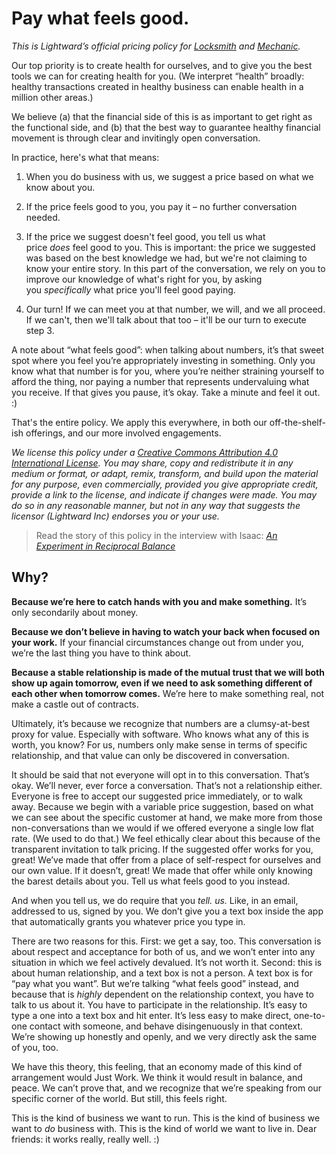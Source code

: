 Pay what feels good.
====================

_This is Lightward’s official pricing policy for_ [_Locksmith_](https://apps.shopify.com/locksmith) _and_ [_Mechanic_](https://apps.shopify.com/mechanic)_._

Our top priority is to create health for ourselves, and to give you the best tools we can for creating health for you. (We interpret “health” broadly: healthy transactions created in healthy business can enable health in a million other areas.)

We believe (a) that the financial side of this is as important to get right as the functional side, and (b) that the best way to guarantee healthy financial movement is through clear and invitingly open conversation.

In practice, here's what that means:

1.  When you do business with us, we suggest a price based on what we know about you.

2.  If the price feels good to you, you pay it – no further conversation needed.

3.  If the price we suggest doesn't feel good, you tell us what price _does_ feel good to you. This is important: the price we suggested was based on the best knowledge we had, but we're not claiming to know your entire story. In this part of the conversation, we rely on you to improve our knowledge of what's right for you, by asking you _specifically_ what price you'll feel good paying.

4.  Our turn! If we can meet you at that number, we will, and we all proceed. If we can't, then we'll talk about that too – it'll be our turn to execute step 3.


A note about “what feels good”: when talking about numbers, it’s that sweet spot where you feel you’re appropriately investing in something. Only you know what that number is for you, where you’re neither straining yourself to afford the thing, nor paying a number that represents undervaluing what you receive. If that gives you pause, it’s okay. Take a minute and feel it out. :)

That's the entire policy. We apply this everywhere, in both our off-the-shelf-ish offerings, and our more involved engagements.

_We license this policy under a_ [_Creative Commons Attribution 4.0 International License_](http://creativecommons.org/licenses/by/4.0/)_. You may share, copy and redistribute it in any medium or format, or adapt, remix, transform, and build upon the material for any purpose, even commercially, provided you give appropriate credit, provide a link to the license, and indicate if changes were made. You may do so in any reasonable manner, but not in any way that suggests the licensor (Lightward Inc) endorses you or your use._

> Read the story of this policy in the interview with Isaac: [_An Experiment in Reciprocal Balance_](https://lightward.com/journal/pay-what-feels-good)

Why?
----

**Because we’re here to catch hands with you and make something.** It’s only secondarily about money.

**Because we don’t believe in having to watch your back when focused on your work.** If your financial circumstances change out from under you, we’re the last thing you have to think about.

**Because a stable relationship is made of the mutual trust that we will both show up again tomorrow, even if we need to ask something different of each other when tomorrow comes.** We’re here to make something real, not make a castle out of contracts.

Ultimately, it’s because we recognize that numbers are a clumsy-at-best proxy for value. Especially with software. Who knows what any of this is worth, you know? For us, numbers only make sense in terms of specific relationship, and that value can only be discovered in conversation.

It should be said that not everyone will opt in to this conversation. That’s okay. We’ll never, ever force a conversation. That’s not a relationship either. Everyone is free to accept our suggested price immediately, or to walk away. Because we begin with a variable price suggestion, based on what we can see about the specific customer at hand, we make more from those non-conversations than we would if we offered everyone a single low flat rate. (We used to do that.) We feel ethically clear about this because of the transparent invitation to talk pricing. If the suggested offer works for you, great! We’ve made that offer from a place of self-respect for ourselves and our own value. If it doesn’t, great! We made that offer while only knowing the barest details about you. Tell us what feels good to you instead.

And when you tell us, we do require that you _tell. us._ Like, in an email, addressed to us, signed by you. We don’t give you a text box inside the app that automatically grants you whatever price you type in.

There are two reasons for this. First: we get a say, too. This conversation is about respect and acceptance for both of us, and we won’t enter into any situation in which we feel actively devalued. It’s not worth it. Second: this is about human relationship, and a text box is not a person. A text box is for “pay what you want”. But we’re talking “what feels good” instead, and because that is _highly_ dependent on the relationship context, you have to talk to us about it. You have to participate in the relationship. It’s easy to type a one into a text box and hit enter. It’s less easy to make direct, one-to-one contact with someone, and behave disingenuously in that context. We’re showing up honestly and openly, and we very directly ask the same of you, too.

We have this theory, this feeling, that an economy made of this kind of arrangement would Just Work. We think it would result in balance, and peace. We can’t prove that, and we recognize that we’re speaking from our specific corner of the world. But still, this feels right.

This is the kind of business we want to run. This is the kind of business we want to _do_ business with. This is the kind of world we want to live in. Dear friends: it works really, really well. :)
